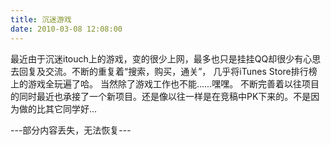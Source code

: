 ```yaml
---
title: 沉迷游戏
date: 2010-03-08 12:08:00
---
```

最近由于沉迷itouch上的游戏，变的很少上网，最多也只是挂挂QQ却很少有心思去回复及交流。不断的重复着“搜索，购买，通关”，
几乎将iTunes Store排行榜上的游戏全玩遍了哈。 
当然除了游戏工作也不能......嘿嘿。
不断完善着以往项目的同时最近也承接了一个新项目。还是像以往一样是在竞稿中PK下来的。不是因为做的比其它同学好...

---部分内容丢失，无法恢复---